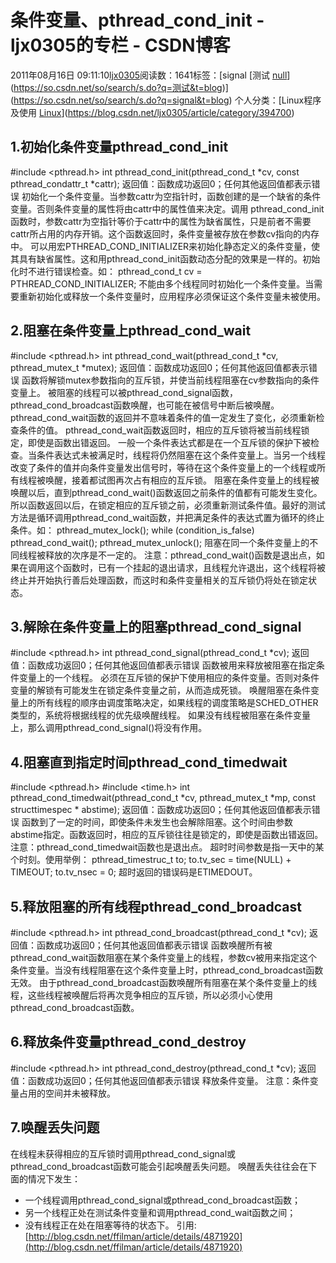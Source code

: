 # 条件变量、pthread_cond_init - ljx0305的专栏 - CSDN博客
2011年08月16日 09:11:10[ljx0305](https://me.csdn.net/ljx0305)阅读数：1641标签：[signal																[测试																[null](https://so.csdn.net/so/search/s.do?q=null&t=blog)](https://so.csdn.net/so/search/s.do?q=测试&t=blog)](https://so.csdn.net/so/search/s.do?q=signal&t=blog)
个人分类：[Linux程序及使用																[Linux](https://blog.csdn.net/ljx0305/article/category/364133)](https://blog.csdn.net/ljx0305/article/category/394700)
## 1.初始化条件变量pthread_cond_init
#include <pthread.h>
int pthread_cond_init(pthread_cond_t *cv,
const pthread_condattr_t *cattr);
返回值：函数成功返回0；任何其他返回值都表示错误
初始化一个条件变量。当参数cattr为空指针时，函数创建的是一个缺省的条件变量。否则条件变量的属性将由cattr中的属性值来决定。调用 pthread_cond_init函数时，参数cattr为空指针等价于cattr中的属性为缺省属性，只是前者不需要cattr所占用的内存开销。这个函数返回时，条件变量被存放在参数cv指向的内存中。
可以用宏PTHREAD_COND_INITIALIZER来初始化静态定义的条件变量，使其具有缺省属性。这和用pthread_cond_init函数动态分配的效果是一样的。初始化时不进行错误检查。如：
pthread_cond_t cv = PTHREAD_COND_INITIALIZER;
不能由多个线程同时初始化一个条件变量。当需要重新初始化或释放一个条件变量时，应用程序必须保证这个条件变量未被使用。
## 2.阻塞在条件变量上pthread_cond_wait
#include <pthread.h>
int pthread_cond_wait(pthread_cond_t *cv,
pthread_mutex_t *mutex);
返回值：函数成功返回0；任何其他返回值都表示错误
函数将解锁mutex参数指向的互斥锁，并使当前线程阻塞在cv参数指向的条件变量上。
被阻塞的线程可以被pthread_cond_signal函数，pthread_cond_broadcast函数唤醒，也可能在被信号中断后被唤醒。
pthread_cond_wait函数的返回并不意味着条件的值一定发生了变化，必须重新检查条件的值。
pthread_cond_wait函数返回时，相应的互斥锁将被当前线程锁定，即使是函数出错返回。
一般一个条件表达式都是在一个互斥锁的保护下被检查。当条件表达式未被满足时，线程将仍然阻塞在这个条件变量上。当另一个线程改变了条件的值并向条件变量发出信号时，等待在这个条件变量上的一个线程或所有线程被唤醒，接着都试图再次占有相应的互斥锁。
阻塞在条件变量上的线程被唤醒以后，直到pthread_cond_wait()函数返回之前条件的值都有可能发生变化。所以函数返回以后，在锁定相应的互斥锁之前，必须重新测试条件值。最好的测试方法是循环调用pthread_cond_wait函数，并把满足条件的表达式置为循环的终止条件。如：
pthread_mutex_lock();
while (condition_is_false)
pthread_cond_wait();
pthread_mutex_unlock();
阻塞在同一个条件变量上的不同线程被释放的次序是不一定的。
注意：pthread_cond_wait()函数是退出点，如果在调用这个函数时，已有一个挂起的退出请求，且线程允许退出，这个线程将被终止并开始执行善后处理函数，而这时和条件变量相关的互斥锁仍将处在锁定状态。
## 3.解除在条件变量上的阻塞pthread_cond_signal
#include <pthread.h>
int pthread_cond_signal(pthread_cond_t *cv);
返回值：函数成功返回0；任何其他返回值都表示错误
函数被用来释放被阻塞在指定条件变量上的一个线程。
必须在互斥锁的保护下使用相应的条件变量。否则对条件变量的解锁有可能发生在锁定条件变量之前，从而造成死锁。
唤醒阻塞在条件变量上的所有线程的顺序由调度策略决定，如果线程的调度策略是SCHED_OTHER类型的，系统将根据线程的优先级唤醒线程。
如果没有线程被阻塞在条件变量上，那么调用pthread_cond_signal()将没有作用。
## 4.阻塞直到指定时间pthread_cond_timedwait
#include <pthread.h>
#include <time.h>
int pthread_cond_timedwait(pthread_cond_t *cv,
pthread_mutex_t *mp, const structtimespec * abstime);
返回值：函数成功返回0；任何其他返回值都表示错误
函数到了一定的时间，即使条件未发生也会解除阻塞。这个时间由参数abstime指定。函数返回时，相应的互斥锁往往是锁定的，即使是函数出错返回。
注意：pthread_cond_timedwait函数也是退出点。
超时时间参数是指一天中的某个时刻。使用举例：
pthread_timestruc_t to;
to.tv_sec = time(NULL) + TIMEOUT;
to.tv_nsec = 0;
超时返回的错误码是ETIMEDOUT。
## 5.释放阻塞的所有线程pthread_cond_broadcast
#include <pthread.h>
int pthread_cond_broadcast(pthread_cond_t *cv);
返回值：函数成功返回0；任何其他返回值都表示错误
函数唤醒所有被pthread_cond_wait函数阻塞在某个条件变量上的线程，参数cv被用来指定这个条件变量。当没有线程阻塞在这个条件变量上时，pthread_cond_broadcast函数无效。
由于pthread_cond_broadcast函数唤醒所有阻塞在某个条件变量上的线程，这些线程被唤醒后将再次竞争相应的互斥锁，所以必须小心使用pthread_cond_broadcast函数。
## 6.释放条件变量pthread_cond_destroy
#include <pthread.h>
int pthread_cond_destroy(pthread_cond_t *cv);
返回值：函数成功返回0；任何其他返回值都表示错误
释放条件变量。
注意：条件变量占用的空间并未被释放。
## 7.唤醒丢失问题
在线程未获得相应的互斥锁时调用pthread_cond_signal或pthread_cond_broadcast函数可能会引起唤醒丢失问题。
唤醒丢失往往会在下面的情况下发生：
- 一个线程调用pthread_cond_signal或pthread_cond_broadcast函数； 
- 另一个线程正处在测试条件变量和调用pthread_cond_wait函数之间； 
- 没有线程正在处在阻塞等待的状态下。
引用:[http://blog.csdn.net/ffilman/article/details/4871920](http://blog.csdn.net/ffilman/article/details/4871920)
